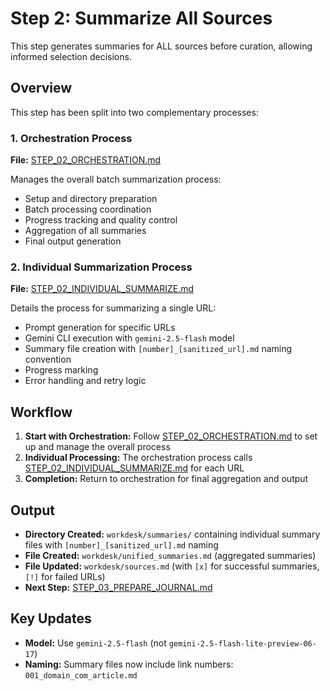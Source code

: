 # Step 2: Summarize All Sources

This step generates summaries for ALL sources before curation, allowing informed selection decisions.

## Overview

This step has been split into two complementary processes:

### 1. Orchestration Process
**File:** [STEP_02_ORCHESTRATION.md](STEP_02_ORCHESTRATION.md)

Manages the overall batch summarization process:
- Setup and directory preparation
- Batch processing coordination
- Progress tracking and quality control
- Aggregation of all summaries
- Final output generation

### 2. Individual Summarization Process
**File:** [STEP_02_INDIVIDUAL_SUMMARIZE.md](STEP_02_INDIVIDUAL_SUMMARIZE.md)

Details the process for summarizing a single URL:
- Prompt generation for specific URLs
- Gemini CLI execution with `gemini-2.5-flash` model
- Summary file creation with `[number]_[sanitized_url].md` naming convention
- Progress marking
- Error handling and retry logic

## Workflow

1. **Start with Orchestration:** Follow [STEP_02_ORCHESTRATION.md](STEP_02_ORCHESTRATION.md) to set up and manage the overall process
2. **Individual Processing:** The orchestration process calls [STEP_02_INDIVIDUAL_SUMMARIZE.md](STEP_02_INDIVIDUAL_SUMMARIZE.md) for each URL
3. **Completion:** Return to orchestration for final aggregation and output

## Output

- **Directory Created:** `workdesk/summaries/` containing individual summary files with `[number]_[sanitized_url].md` naming
- **File Created:** `workdesk/unified_summaries.md` (aggregated summaries)
- **File Updated:** `workdesk/sources.md` (with `[x]` for successful summaries, `[!]` for failed URLs)
- **Next Step:** [STEP_03_PREPARE_JOURNAL.md](STEP_03_PREPARE_JOURNAL.md)

## Key Updates

- **Model:** Use `gemini-2.5-flash` (not `gemini-2.5-flash-lite-preview-06-17`)
- **Naming:** Summary files now include link numbers: `001_domain_com_article.md`